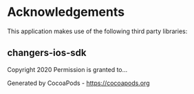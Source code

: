 # Acknowledgements
This application makes use of the following third party libraries:

## changers-ios-sdk

Copyright 2020
Permission is granted to...

Generated by CocoaPods - https://cocoapods.org
